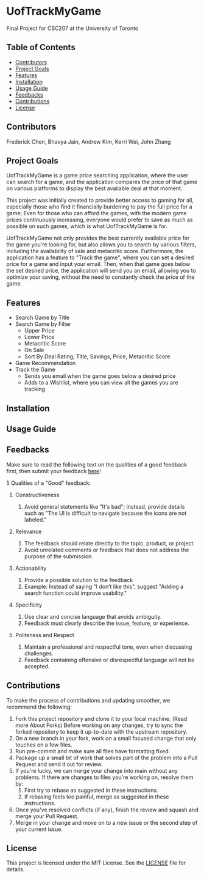 # UofTrackMyGame
Final Project for CSC207 at the University of Toronto

## Table of Contents

- [Contributors](#contributors)
- [Project Goals](#project-goals)
- [Features](#features)
- [Installation](#installation)
- [Usage Guide](#usage-guide)
- [Feedbacks](#feedbacks)
- [Contributions](#contributions)
- [License](#license)


## Contributors
Frederick Chen, Bhavya Jain, Andrew Kim, Kerri Wei, John Zhang


## Project Goals
UofTrackMyGame is a game price searching application, where the user can search for a game, and the application compares the price of that game on various platforms to display the best available deal at that moment.

This project was initially created to provide better access to gaming for all, especially those who find it financially burdening to pay the full price for a game; Even for those who can afford the games, with the modern game prices continuously increasing, everyone would prefer to save as much as possible on such games, which is what UofTrackMyGame is for. 

UofTrackMyGame not only provides the best currently available price for the game you're looking for, but also allows you to search by various filters, including the availability of sale and metacritic score. Furthermore, the application has a feature to "Track the game", where you can set a desired price for a game and input your email. Then, when that game goes below the set desired price, the application will send you an email, allowing you to optimize your saving, without the need to constantly check the price of the game.


## Features
- Search Game by Title
- Search Game by Filter
  - Upper Price
  - Lower Price
  - Metacritic Score
  - On Sale
  - Sort By Deal Rating, Title, Savings, Price, Metacritic Score
- Game Recommendation
- Track the Game
  - Sends you email when the game goes below a desired price
  - Adds to a Wishlist, where you can view all the games you are tracking

## Installation


## Usage Guide


## Feedbacks
Make sure to read the following text on the qualities of a good feedback first, then submit your feedback [here](https://forms.gle/hCCgtfJsUAzHo5sq5)!

5 Qualities of a "Good" feedback:

1. Constructiveness
    1. Avoid general statements like "It's bad"; instead, provide details such as "The UI is difficult to navigate because the icons are not labeled."

2. Relevance
    1. The feedback should relate directly to the topic, product, or project.
    2. Avoid unrelated comments or feedback that does not address the purpose of the submission.

3. Actionability
    1. Provide a possible solution to the feedback
    2. Example: Instead of saying "I don’t like this", suggest "Adding a search function could improve usability."

4. Specificity
    1. Use clear and concise language that avoids ambiguity.
    2. Feedback must clearly describe the issue, feature, or experience.

5. Politeness and Respect
    1. Maintain a professional and respectful tone, even when discussing challenges.
    2. Feedback containing offensive or disrespectful language will not be accepted.

## Contributions
To make the process of contributions and updating smoother, we recommend the following:

1. Fork this project repository and clone it to your local machine. (Read more About Forks)
Before working on any changes, try to sync the forked repository to keep it up-to-date with the upstream repository.
2. On a new branch in your fork, work on a small focused change that only touches on a few files.
3. Run pre-commit and make sure all files have formatting fixed.
4. Package up a small bit of work that solves part of the problem into a Pull Request and send it out for review.
5. If you're lucky, we can merge your change into main without any problems. If there are changes to files you're working on, resolve them by:
    1. First try to rebase as suggested in these instructions.
    2. If rebasing feels too painful, merge as suggested in these instructions.
8. Once you've resolved conflicts (if any), finish the review and squash and merge your Pull Request.
9. Merge in your change and move on to a new issue or the second step of your current issue.

## License
This project is licensed under the MIT License. See the [LICENSE](./LICENSE) file for details.
